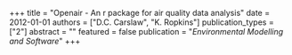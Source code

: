 +++
title = "Openair - An r package for air quality data analysis"
date = 2012-01-01
authors = ["D.C. Carslaw", "K. Ropkins"]
publication_types = ["2"]
abstract = ""
featured = false
publication = "*Environmental Modelling and Software*"
+++

